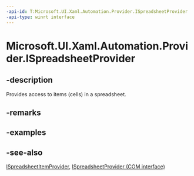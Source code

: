 ```yaml
---
-api-id: T:Microsoft.UI.Xaml.Automation.Provider.ISpreadsheetProvider
-api-type: winrt interface
---
```


<!-- Interface syntax.
public interface ISpreadsheetProvider : 
-->

# Microsoft.UI.Xaml.Automation.Provider.ISpreadsheetProvider

## -description
Provides access to items (cells) in a spreadsheet.

## -remarks

## -examples

## -see-also
[ISpreadsheetItemProvider](ispreadsheetitemprovider.md), [ISpreadsheetProvider (COM interface)](/windows/desktop/api/uiautomationcore/nn-uiautomationcore-ispreadsheetprovider)
